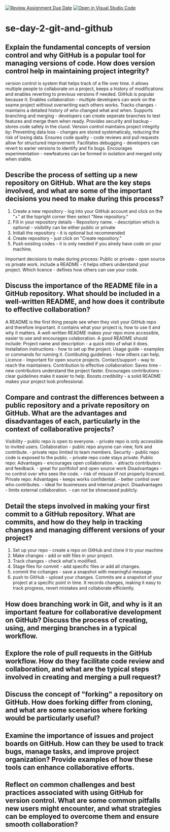 [![Review Assignment Due Date](https://classroom.github.com/assets/deadline-readme-button-22041afd0340ce965d47ae6ef1cefeee28c7c493a6346c4f15d667ab976d596c.svg)](https://classroom.github.com/a/8wgCKhpZ)
[![Open in Visual Studio Code](https://classroom.github.com/assets/open-in-vscode-2e0aaae1b6195c2367325f4f02e2d04e9abb55f0b24a779b69b11b9e10269abc.svg)](https://classroom.github.com/online_ide?assignment_repo_id=18418116&assignment_repo_type=AssignmentRepo)
# se-day-2-git-and-github
## Explain the fundamental concepts of version control and why GitHub is a popular tool for managing versions of code. How does version control help in maintaining project integrity?
  version control is system that helps track of a file over time. it allows multiple people to collaborate on a project, keeps a history of modifications and enables reverting to previous versions if needed.
  GitHub is popular because it:
     Enables collaboration - multiple developers can work on the ssame project withiout overwriting each others works.
     Tracks changes - maintains a detailed history of who changed what and when.
     Supports branching and merging - developers can create seperate branches to test features and merge them when ready.
     Provides security and backup - stores code safely in the cluod.
 Version control maintains project integrity by:
     Preventing data loss - changes are stored systematicaly, reducing the risk of losing data.
     Ensures code quality - code reviews and pull requests allow for structured improvement.
     Facilitates debugging - developers can revert to earier versions to identify and fix bugs.
     Encourages experimentation - newfeatures can be formed in isolation and merged only when stable.

## Describe the process of setting up a new repository on GitHub. What are the key steps involved, and what are some of the important decisions you need to make during this process?
  1. Create a new repository - log into your GitHub account and click on the "+" at the topright corner then select "New repository."
  2. Fill in your repository details - Repository name.
                                     - description which is optional
                                     - visibility can be either public or private
  3. Initiali the repository - it is optional but recommended
  4. Create repository - just click on "Create repository."
  5. Push existing codes - it is only needed if you alredy have code on your machine.

  Important decisions to make during process:
      Public or private - open source vs private work.
      include a README - it helps others understand your project.
      Which licence - defines how others can use your code.
  

## Discuss the importance of the README file in a GitHub repository. What should be included in a well-written README, and how does it contribute to effective collaboration?
  A README is the first thing people see when they visit your GitHub repo and therefore important. it contains what your project is, how to use it and why it matters.
  A well-written README makes your repo more accessible, easier to use and encourages colaboration.
  A good README should include:
     Project name and description - a quick intro of what it does.
     Installation instructions - how to set up the project.
     Usage guide - examples or commands for running it.
     Contibuting guidelines - how others can help.
     Licence - Important for open source projects.
     Contact/support - way to reach the maintainers.
 Contribution to effective collaboration:
     Saves time - new contributors understand the project faster.
     Encourages contributions - clear guidelines make it easier to help.
     Boosts credibility - a solid README makes your project look professional.

  
## Compare and contrast the differences between a public repository and a private repository on GitHub. What are the advantages and disadvantages of each, particularly in the context of collaborative projects?
  Visibility - public repo is open to everyone.
             - private repo is only accessible to invited users.
 Collaboration - public repo anyone can view, fork and contribute.
               -  private repo limited to team members.
 Security - public repo code is exposed to the public.
          - private repo code stays private.
 Public repo:
     Advantages - encourages open collaboration.
                - attracts contributors and feedback.
                - great for portfoliof and open source work
    Disadvantages - no control over who sees the code.
                  - risk of misuse iif not properly licenced.
 Private repo:
    Advantages - keeps works confidential.
               - better control over who contributes.
               - ideal for businesses and internal project.
    Disadvantages - limits external collaboration.
                  - can not be showcased publicly.
 
## Detail the steps involved in making your first commit to a GitHub repository. What are commits, and how do they help in tracking changes and managing different versions of your project?
  1. Set up your repo - create a repo on GitHub and clone it to your machine
  2. Make changes - add or edit files in your project.
  3. Track changes - check what's modified.
  4. Stage files for commit - add specific files or add all changes.
  5. commit the cchanges - save a snapshot with meaningful message.
  6. push to GitHub - upload your changes.
 Commits are a snapshot of your project at a specific point in time. It records changes, making it easy to track progress, revert mistakes and collaborate efficiently.

## How does branching work in Git, and why is it an important feature for collaborative development on GitHub? Discuss the process of creating, using, and merging branches in a typical workflow.
  

## Explore the role of pull requests in the GitHub workflow. How do they facilitate code review and collaboration, and what are the typical steps involved in creating and merging a pull request?

## Discuss the concept of "forking" a repository on GitHub. How does forking differ from cloning, and what are some scenarios where forking would be particularly useful?

## Examine the importance of issues and project boards on GitHub. How can they be used to track bugs, manage tasks, and improve project organization? Provide examples of how these tools can enhance collaborative efforts.

## Reflect on common challenges and best practices associated with using GitHub for version control. What are some common pitfalls new users might encounter, and what strategies can be employed to overcome them and ensure smooth collaboration?
